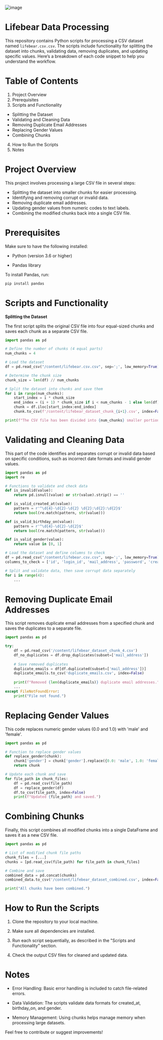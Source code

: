 ![image](https://github.com/user-attachments/assets/1e127100-64d2-4766-a818-02e86abd84a0)

# **Lifebear Data Processing**
This repository contains Python scripts for processing a CSV dataset named `lifebear.csv.csv`. The scripts include functionality for splitting the dataset into chunks, validating data, removing duplicates, and updating specific values. Here’s a breakdown of each code snippet to help you understand the workflow.

# **Table of Contents**
1. Project Overview
2. Prerequisites
3. Scripts and Functionality
  * Splitting the Dataset
  * Validating and Cleaning Data
  * Removing Duplicate Email Addresses
  * Replacing Gender Values
  * Combining Chunks
4. How to Run the Scripts
5. Notes
# **Project Overview**
This project involves processing a large CSV file in several steps:

* Splitting the dataset into smaller chunks for easier processing.
* Identifying and removing corrupt or invalid data.
* Removing duplicate email addresses.
* Updating gender values from numeric codes to text labels.
* Combining the modified chunks back into a single CSV file.
# **Prerequisites**
Make sure to have the following installed:

* Python (version 3.6 or higher)

* Pandas library

To install Pandas, run:
 <!-- Python block -->

```python
pip install pandas

```
# **Scripts and Functionality**

**Splitting the Dataset**

The first script splits the original CSV file into four equal-sized chunks and saves each chunk as a separate CSV file.
<!-- Python block -->

```python
import pandas as pd

# Define the number of chunks (4 equal parts)
num_chunks = 4

# Load the dataset
df = pd.read_csv("/content/lifebear.csv.csv", sep=';', low_memory=True)

# Determine the chunk size
chunk_size = len(df) // num_chunks

# Split the dataset into chunks and save them
for i in range(num_chunks):
    start_index = i * chunk_size
    end_index = (i + 1) * chunk_size if i < num_chunks - 1 else len(df)
    chunk = df.iloc[start_index:end_index]
    chunk.to_csv(f'/content/lifebear_dataset_chunk_{i+1}.csv', index=False)

print(f"The CSV file has been divided into {num_chunks} smaller portions.")

```
# Validating and Cleaning Data

This part of the code identifies and separates corrupt or invalid data based on specific conditions, such as incorrect date formats and invalid gender values.
<!-- Python block -->

```python
import pandas as pd
import re

# Functions to validate and check data
def is_invalid(value):
    return pd.isnull(value) or str(value).strip() == ''

def is_valid_created_at(value):
    pattern = r'^\d{4}-\d{2}-\d{2} \d{2}:\d{2}:\d{2}$'
    return bool(re.match(pattern, str(value)))

def is_valid_birthday_on(value):
    pattern = r'^\d{4}-\d{2}-\d{2}$'
    return bool(re.match(pattern, str(value)))

def is_valid_gender(value):
    return value in [0, 1]

# Load the dataset and define columns to check
df = pd.read_csv("/content/lifebear.csv.csv", sep=';', low_memory=True)
columns_to_check = ['id', 'login_id', 'mail_address', 'password', 'created_at', 'salt', 'birthday_on', 'gender']

# Split and validate data, then save corrupt data separately
for i in range(4):
    ...
```
# Removing Duplicate Email Addresses

This script removes duplicate email addresses from a specified chunk and saves the duplicates to a separate file.
<!-- Python block -->

```python
import pandas as pd

try:
    df = pd.read_csv('/content/lifebear_dataset_chunk_4.csv')
    df_no_duplicates = df.drop_duplicates(subset=['mail_address'])
    
    # Save removed duplicates
    duplicate_emails = df[df.duplicated(subset=['mail_address'])]
    duplicate_emails.to_csv('duplicate_emails.csv', index=False)
    
    print(f"Removed {len(duplicate_emails)} duplicate email addresses.")
    ...
except FileNotFoundError:
    print("File not found.")
```
# Replacing Gender Values

This code replaces numeric gender values (0.0 and 1.0) with 'male' and 'female'.

<!-- Python block -->

```python
import pandas as pd

# Function to replace gender values
def replace_gender(chunk):
    chunk['gender'] = chunk['gender'].replace({0.0: 'male', 1.0: 'female'})
    return chunk

# Update each chunk and save
for file_path in chunk_files:
    df = pd.read_csv(file_path)
    df = replace_gender(df)
    df.to_csv(file_path, index=False)
    print(f"Updated {file_path} and saved.")

```
# Combining Chunks

Finally, this script combines all modified chunks into a single DataFrame and saves it as a new CSV file.
<!-- Python block -->

```python
import pandas as pd

# List of modified chunk file paths
chunk_files = [...]
chunks = [pd.read_csv(file_path) for file_path in chunk_files]

# Combine and save
combined_data = pd.concat(chunks)
combined_data.to_csv('/content/lifebear_dataset_combined.csv', index=False)

print("All chunks have been combined.")

```
# How to Run the Scripts
1. Clone the repository to your local machine.

2. Make sure all dependencies are installed.
 
3. Run each script sequentially, as described in the "Scripts and Functionality" section.
 
4. Check the output CSV files for cleaned and updated data.
# Notes

* Error Handling: Basic error handling is included to catch file-related errors.
  
* Data Validation: The scripts validate data formats for created_at, birthday_on, and gender.
  
* Memory Management: Using chunks helps manage memory when processing large datasets.
  
Feel free to contribute or suggest improvements!
